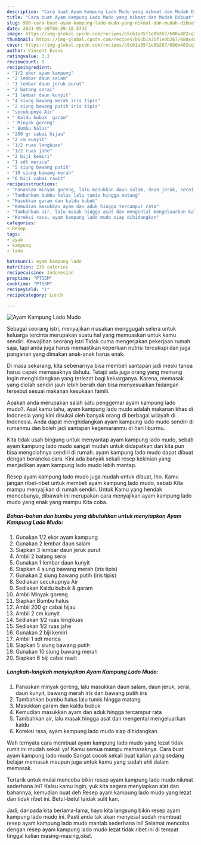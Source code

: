 ```yaml
---
description: "Cara buat Ayam Kampung Lado Mudo yang nikmat dan Mudah Dibuat"
title: "Cara buat Ayam Kampung Lado Mudo yang nikmat dan Mudah Dibuat"
slug: 980-cara-buat-ayam-kampung-lado-mudo-yang-nikmat-dan-mudah-dibuat
date: 2021-05-20T08:39:18.574Z
image: https://img-global.cpcdn.com/recipes/b5cb1a35f1e0b267/680x482cq70/ayam-kampung-lado-mudo-foto-resep-utama.jpg
thumbnail: https://img-global.cpcdn.com/recipes/b5cb1a35f1e0b267/680x482cq70/ayam-kampung-lado-mudo-foto-resep-utama.jpg
cover: https://img-global.cpcdn.com/recipes/b5cb1a35f1e0b267/680x482cq70/ayam-kampung-lado-mudo-foto-resep-utama.jpg
author: Vincent Evans
ratingvalue: 3.2
reviewcount: 8
recipeingredient:
- "1/2 ekor ayam kampung"
- "2 lembar daun salam"
- "3 lembar daun jeruk purut"
- "2 batang serai"
- "1 lembar daun kunyit"
- "4 siung bawang merah iris tipis"
- "2 siung bawang putih iris tipis"
- "secukupnya Air"
- " Kaldu bubuk  garam"
- " Minyak goreng"
- " Bumbu halus"
- "200 gr cabai hijau"
- "2 cm kunyit"
- "1/2 ruas lengkuas"
- "1/2 ruas jahe"
- "2 biji kemiri"
- "1 sdt merica"
- "5 siung bawang putih"
- "10 siung bawang merah"
- "6 biji cabai rawit"
recipeinstructions:
- "Panaskan minyak goreng, lalu masukkan daun salam, daun jeruk, serai, daun kunyit, bawang merah iris dan bawang putih iris"
- "Tambahkan bumbu halus lalu tumis hingga matang"
- "Masukkan garam dan kaldu bubuk"
- "Kemudian masukkan ayam dan aduk hingga tercampur rata"
- "Tambahkan air, lalu masak hingga asat dan mengental mengeluarkan kaldu"
- "Koreksi rasa, ayam kampung lado mudo siap dihidangkan"
categories:
- Resep
tags:
- ayam
- kampung
- lado

katakunci: ayam kampung lado 
nutrition: 239 calories
recipecuisine: Indonesian
preptime: "PT35M"
cooktime: "PT55M"
recipeyield: "1"
recipecategory: Lunch

---
```



![Ayam Kampung Lado Mudo](https://img-global.cpcdn.com/recipes/b5cb1a35f1e0b267/680x482cq70/ayam-kampung-lado-mudo-foto-resep-utama.jpg)

Sebagai seorang istri, menyajikan masakan menggugah selera untuk keluarga tercinta merupakan suatu hal yang memuaskan untuk kamu sendiri. Kewajiban seorang istri Tidak cuma mengerjakan pekerjaan rumah saja, tapi anda juga harus memastikan keperluan nutrisi tercukupi dan juga panganan yang dimakan anak-anak harus enak.

Di masa  sekarang, kita sebenarnya bisa membeli santapan jadi meski tanpa harus capek memasaknya dahulu. Tetapi ada juga orang yang memang ingin menghidangkan yang terlezat bagi keluarganya. Karena, memasak yang diolah sendiri jauh lebih bersih dan bisa menyesuaikan hidangan tersebut sesuai makanan kesukaan famili. 



Apakah anda merupakan salah satu penggemar ayam kampung lado mudo?. Asal kamu tahu, ayam kampung lado mudo adalah makanan khas di Indonesia yang kini disukai oleh banyak orang di berbagai wilayah di Indonesia. Anda dapat menghidangkan ayam kampung lado mudo sendiri di rumahmu dan boleh jadi santapan kegemaranmu di hari liburmu.

Kita tidak usah bingung untuk menyantap ayam kampung lado mudo, sebab ayam kampung lado mudo sangat mudah untuk didapatkan dan kita pun bisa mengolahnya sendiri di rumah. ayam kampung lado mudo dapat dibuat dengan beraneka cara. Kini ada banyak sekali resep kekinian yang menjadikan ayam kampung lado mudo lebih mantap.

Resep ayam kampung lado mudo juga mudah untuk dibuat, lho. Kamu jangan ribet-ribet untuk membeli ayam kampung lado mudo, sebab Kita mampu menyajikan di rumah sendiri. Untuk Kamu yang hendak mencobanya, dibawah ini merupakan cara menyajikan ayam kampung lado mudo yang enak yang mampu Kita coba.

<!--inarticleads1-->

##### Bahan-bahan dan bumbu yang dibutuhkan untuk menyiapkan Ayam Kampung Lado Mudo:

1. Gunakan 1/2 ekor ayam kampung
1. Gunakan 2 lembar daun salam
1. Siapkan 3 lembar daun jeruk purut
1. Ambil 2 batang serai
1. Gunakan 1 lembar daun kunyit
1. Siapkan 4 siung bawang merah (iris tipis)
1. Gunakan 2 siung bawang putih (iris tipis)
1. Sediakan secukupnya Air
1. Sediakan  Kaldu bubuk &amp; garam
1. Ambil  Minyak goreng
1. Siapkan  Bumbu halus
1. Ambil 200 gr cabai hijau
1. Ambil 2 cm kunyit
1. Sediakan 1/2 ruas lengkuas
1. Sediakan 1/2 ruas jahe
1. Gunakan 2 biji kemiri
1. Ambil 1 sdt merica
1. Siapkan 5 siung bawang putih
1. Gunakan 10 siung bawang merah
1. Siapkan 6 biji cabai rawit




<!--inarticleads2-->

##### Langkah-langkah menyiapkan Ayam Kampung Lado Mudo:

1. Panaskan minyak goreng, lalu masukkan daun salam, daun jeruk, serai, daun kunyit, bawang merah iris dan bawang putih iris
1. Tambahkan bumbu halus lalu tumis hingga matang
1. Masukkan garam dan kaldu bubuk
1. Kemudian masukkan ayam dan aduk hingga tercampur rata
1. Tambahkan air, lalu masak hingga asat dan mengental mengeluarkan kaldu
1. Koreksi rasa, ayam kampung lado mudo siap dihidangkan




Wah ternyata cara membuat ayam kampung lado mudo yang lezat tidak rumit ini mudah sekali ya! Kamu semua mampu memasaknya. Cara buat ayam kampung lado mudo Sangat cocok sekali buat kalian yang sedang belajar memasak maupun juga untuk kamu yang sudah ahli dalam memasak.

Tertarik untuk mulai mencoba bikin resep ayam kampung lado mudo nikmat sederhana ini? Kalau kamu ingin, yuk kita segera menyiapkan alat dan bahannya, kemudian buat deh Resep ayam kampung lado mudo yang lezat dan tidak ribet ini. Betul-betul taidak sulit kan. 

Jadi, daripada kita berlama-lama, hayo kita langsung bikin resep ayam kampung lado mudo ini. Pasti anda tak akan menyesal sudah membuat resep ayam kampung lado mudo mantab sederhana ini! Selamat mencoba dengan resep ayam kampung lado mudo lezat tidak ribet ini di tempat tinggal kalian masing-masing,oke!.

